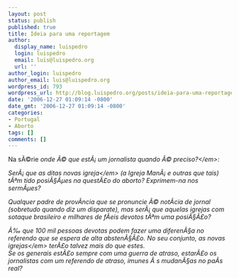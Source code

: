 ```yaml
---
layout: post
status: publish
published: true
title: Ideia para uma reportagem
author:
  display_name: luispedro
  login: luispedro
  email: luis@luispedro.org
  url: ''
author_login: luispedro
author_email: luis@luispedro.org
wordpress_id: 793
wordpress_url: http://blog.luispedro.org/posts/ideia-para-uma-reportagem
date: '2006-12-27 01:09:14 -0800'
date_gmt: '2006-12-27 01:09:14 -0800'
categories:
- Portugal
- Aborto
tags: []
comments: []
---
```

<p>Na s&Atilde;&copy;rie <em>onde &Atilde;&copy; que est&Atilde;&iexcl; um jornalista quando &Atilde;&copy; preciso?<&#47;em>:</p>
<p>Ser&Atilde;&iexcl; que as ditas <em>novas igreja<&#47;em> (a Igreja Man&Atilde;&iexcl; e outras que tais) t&Atilde;&ordf;m tido posi&Atilde;&sect;&Atilde;&micro;es na quest&Atilde;&pound;o do aborto? Exprimem-na nos serm&Atilde;&micro;es?</p>
<p>Qualquer padre de prov&Atilde;&shy;ncia que se pronuncie &Atilde;&copy; not&Atilde;&shy;cia de jornal (sobretudo quando diz um disparate), mas ser&Atilde;&iexcl; que aquelas igrejas com sotaque brasileiro e milhares de f&Atilde;&shy;eis devotos t&Atilde;&ordf;m uma posi&Atilde;&sect;&Atilde;&pound;o?</p>
<p>&Atilde;&permil; que 100 mil pessoas devotas podem fazer uma diferen&Atilde;&sect;a no referendo que se espera de alta absten&Atilde;&sect;&Atilde;&pound;o. No seu conjunto, as <em>novas igrejas<&#47;em> ter&Atilde;&pound;o talvez mais do que estes.<br />
Se os generais est&Atilde;&pound;o sempre com uma guerra de atraso, estar&Atilde;&pound;o os jornalistas com um referendo de atraso, imunes &Atilde;&nbsp;s mudan&Atilde;&sect;as no pa&Atilde;&shy;s real?</p>
